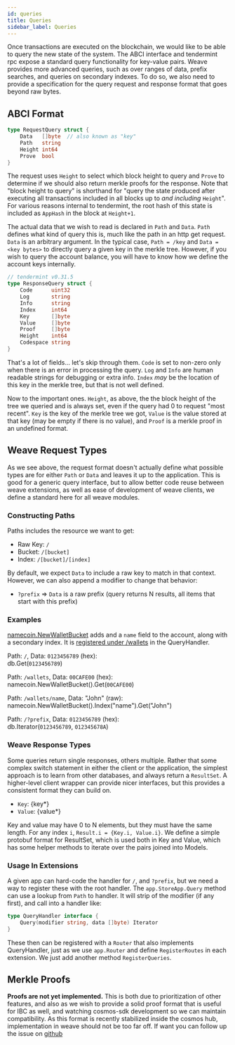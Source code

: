 ```yaml
---
id: queries 
title: Queries 
sidebar_label: Queries 
---
```


Once transactions are executed on the blockchain, we would like to be able to query the new state of the system. The ABCI interface and tendermint rpc expose a standard query functionality for key-value pairs. Weave provides more advanced queries, such as over ranges of data, prefix searches, and queries on secondary indexes. To do so, we also need to provide a specification for the query request and response format that goes beyond raw bytes.

## ABCI Format

```go
type RequestQuery struct {
    Data   []byte  // also known as "key"
    Path   string
    Height int64
    Prove  bool
}
```

The request uses `Height` to select which block height to query and `Prove` to determine if we should also return merkle proofs for the response. Note that "block height to query" is shorthand for "query the state produced after executing all transactions included in all blocks up to *and including* `Height`". For various reasons internal to tendermint, the root hash of this state is included as `AppHash` in the block at `Height+1`.

The actual data that we wish to read is declared in `Path` and `Data`. `Path` defines what kind of query this is, much like the path in an http get request. `Data` is an arbitrary argument. In the typical case, `Path = /key` and `Data = <key bytes>` to directly query a given key in the merkle tree. However, if you wish to query the account balance, you will have to know how we define the account keys internally.

```go
// tendermint v0.31.5
type ResponseQuery struct {
    Code      uint32
    Log       string
    Info      string
    Index     int64
    Key       []byte
    Value     []byte
    Proof     []byte
    Height    int64
    Codespace string
}
```

That's a lot of fields... let's skip through them. `Code` is set to non-zero only when there is an error in processing the query. `Log` and `Info` are human readable strings for debugging or extra info. `Index` *may* be the location of this key in the merkle tree, but that is not well defined.

Now to the important ones. `Height`, as above, the the block height of the tree we queried and is always set, even if the query had 0 to request "most recent". `Key` is the key of the merkle tree we got, `Value` is the value stored at that key (may be empty if there is no value), and `Proof` is a merkle proof in an undefined format.

## Weave Request Types

As we see above, the request format doesn't actually define what possible types are for either `Path` or `Data` and leaves it up to the application. This is good for a generic query interface, but to allow better code reuse between weave extensions, as well as ease of development of weave clients, we define a standard here for all weave modules.

### Constructing Paths

Paths includes the resource we want to get:

- Raw Key: `/`
- Bucket: `/[bucket]`
- Index: `/[bucket]/[index]`

By default, we expect `Data` to include a raw key to match in that context. However, we can also append a modifier to change that behavior:

- `?prefix` =\> `Data` is a raw prefix (query returns N results, all items that start with this prefix)

### Examples

[namecoin.NewWalletBucket](https://github.com/iov-one/weave/blob/master/x/namecoin/wallet.go#L107-L113) adds and a `name` field to the account, along with a secondary index. It is [registered under /wallets](https://github.com/iov-one/weave/blob/master/x/namecoin/handler.go#L52-L57) in the QueryHandler.

Path: `/`, Data: `0123456789` (hex):  
db.Get(`0123456789`)

Path: `/wallets`, Data: `00CAFE00` (hex):  
namecoin.NewWalletBucket().Get(`00CAFE00`)

Path: `/wallets/name`, Data: "John" (raw):  
namecoin.NewWalletBucket().Index("name").Get("John")

Path: `/?prefix`, Data: `0123456789` (hex):  
db.Iterator(`0123456789`, `012345678A`)

### Weave Response Types

Some queries return single responses, others multiple. Rather that some complex switch statement in either the client or the application, the simplest approach is to learn from other databases, and always return a `ResultSet`. A higher-level client wrapper can provide nicer interfaces, but this provides a consistent format they can build on.

- `Key`: {key\*}
- `Value`: {value\*}

Key and value may have 0 to N elements, but they must have the same length. For any index `i`, `Result.i = {Key.i, Value.i}`. We define a simple protobuf format for ResultSet, which is used both in Key and Value, which has some helper methods to iterate over the pairs joined into Models.

### Usage In Extensions

A given app can hard-code the handler for `/`, and `?prefix`, but we need a way to register these with the root handler. The `app.StoreApp.Query` method can use a lookup from `Path` to handler. It will strip of the modifier (if any first), and call into a handler like:

```go
type QueryHandler interface {
    Query(modifier string, data []byte) Iterator
}
```

These then can be registered with a `Router` that also implements QueryHandler, just as we use `app.Router` and define `RegisterRoutes` in each extension. We just add another method `RegisterQueries`.

## Merkle Proofs

**Proofs are not yet implemented.** This is both due to prioritization of other features, and also as we wish to provide a solid proof format that is useful for IBC as well, and watching cosmos-sdk development so we can maintain compatibility. As this format is recently stabilized inside the cosmos hub, implementation in weave should not be too far off. If want you can follow up the issue on [github](https://github.com/iov-one/weave/issues/5 "Define proofs for query #5")
